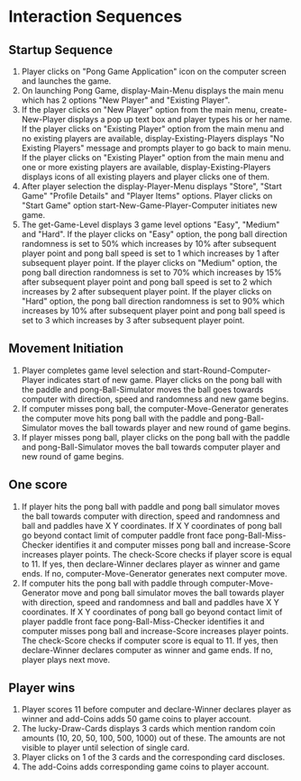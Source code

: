 # Interaction Sequences

## Startup Sequence

1. Player clicks on "Pong Game Application" icon on the computer screen and launches
the game.
2. On launching Pong Game, display-Main-Menu displays the main menu which has 2 options
"New Player" and "Existing Player".
3. If the player clicks on "New Player" option from the main menu, create-New-Player
displays a pop up text box and player types his or her name.
If the player clicks on "Existing Player" option from the main menu
and no existing players are available, display-Existing-Players displays
"No Existing Players" message and prompts player to go back to main menu.
If the player clicks on "Existing Player" option from the main menu
and one or more existing players are available, display-Existing-Players displays
icons of all existing players and player clicks one of them.
4. After player selection the display-Player-Menu displays "Store", "Start Game"
"Profile Details" and "Player Items" options. Player clicks on "Start Game" option
start-New-Game-Player-Computer initiates new game.
5. The get-Game-Level displays 3 game level options "Easy", "Medium" and "Hard".
If the player clicks on "Easy" option, the pong ball direction randomness
is set to 50% which increases by 10% after subsequent player point and pong ball
speed is set to 1 which increases by 1 after subsequent player point.
If the player clicks on "Medium" option, the pong ball direction randomness
is set to 70% which increases by 15% after subsequent player point and pong ball
speed is set to 2 which increases by 2 after subsequent player point.
If the player clicks on "Hard" option, the pong ball direction randomness
is set to 90% which increases by 10% after subsequent player point and pong ball
speed is set to 3 which increases by 3 after subsequent player point.

## Movement Initiation

1. Player completes game level selection and start-Round-Computer-Player
indicates start of new game. Player clicks on the pong ball with the paddle
and pong-Ball-Simulator moves the ball goes towards computer with direction,
speed and randomness and new game begins.
2. If computer misses pong ball, the computer-Move-Generator generates the
computer move hits pong ball with the paddle and pong-Ball-Simulator moves
the ball towards player and new round of game begins.
3. If player misses pong ball, player clicks on the pong ball with the
paddle and pong-Ball-Simulator moves the ball towards computer player and
new round of game begins.

## One score

1. If player hits the pong ball with paddle and pong ball simulator moves
the ball towards computer with direction, speed and randomness and ball
and paddles have X Y coordinates. If X Y coordinates of pong ball go
beyond contact limit of computer paddle front face pong-Ball-Miss-Checker
identifies it and computer misses pong ball and increase-Score
increases player points. The check-Score checks if player score is equal
to 11. If yes, then declare-Winner declares player as winner and game
ends. If no, computer-Move-Generator generates next computer move.
2. If computer hits the pong ball with paddle through
computer-Move-Generator move and pong ball simulator moves the ball
towards player with direction, speed and randomness and ball and paddles
have X Y coordinates. If X Y coordinates of pong ball go beyond contact
limit of player paddle front face pong-Ball-Miss-Checker identifies it
and computer misses pong ball and increase-Score increases player points.
The check-Score checks if computer score is equal to 11. If yes, then
declare-Winner declares computer as winner and game ends. If no,
player plays next move.

## Player wins
1. Player scores 11 before computer and declare-Winner declares player
as winner and add-Coins adds 50 game coins to player account.
2. The lucky-Draw-Cards displays 3 cards which mention random coin amounts
(10, 20, 50, 100, 500, 1000) out of these. The amounts are not visible to
player until selection of single card.
3. Player clicks on 1 of the 3 cards and the corresponding card discloses.
4. The add-Coins adds corresponding game coins to player account.
